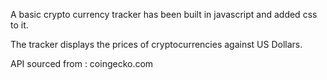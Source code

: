 A basic crypto currency tracker has been built in javascript and added css to it.

The tracker displays the prices of cryptocurrencies against US Dollars.

API sourced from : coingecko.com

